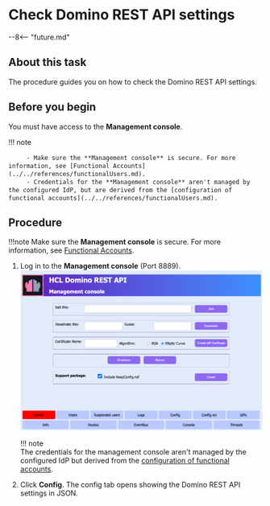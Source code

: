 # Check Domino REST API settings

--8<-- "future.md"

## About this task

The procedure guides you on how to check the Domino REST API settings.

## Before you begin

You must have access to the **Management console**.

!!! note

         - Make sure the **Management console** is secure. For more information, see [Functional Accounts](../../references/functionalUsers.md).
         - Credentials for the **Management console** aren't managed by the configured IdP, but are derived from the [configuration of functional accounts](../../references/functionalUsers.md).

## Procedure

<!-- prettier-ignore -->
!!!note
    Make sure the **Management console** is secure. For more information, see [Functional Accounts](../../references/functionalUsers.md).

1. Log in to the **Management console** (Port 8889).
   ![Management console](../../assets/images/mngmntconsole.png)

    <!-- prettier-ignore -->
    !!! note  
         The credentials for the management console aren't managed by the configured IdP but derived from the [configuration of functional accounts](../../references/functionalUsers.md).

2. Click **Config**. The config tab opens showing the Domino REST API settings in JSON. 
